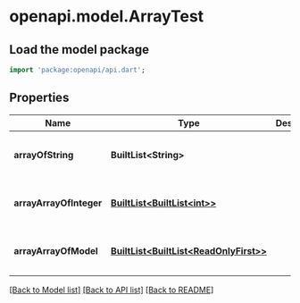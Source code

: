# openapi.model.ArrayTest

## Load the model package
```dart
import 'package:openapi/api.dart';
```

## Properties
Name | Type | Description | Notes
------------ | ------------- | ------------- | -------------
**arrayOfString** | **BuiltList&lt;String&gt;** |  | [optional] [default to const []]
**arrayArrayOfInteger** | [**BuiltList&lt;BuiltList&lt;int&gt;&gt;**](List.md) |  | [optional] [default to const []]
**arrayArrayOfModel** | [**BuiltList&lt;BuiltList&lt;ReadOnlyFirst&gt;&gt;**](List.md) |  | [optional] [default to const []]

[[Back to Model list]](../README.md#documentation-for-models) [[Back to API list]](../README.md#documentation-for-api-endpoints) [[Back to README]](../README.md)


